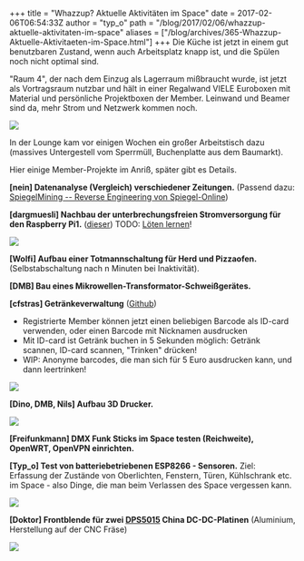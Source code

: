 +++
title = "Whazzup? Aktuelle Aktivitäten im Space"
date = 2017-02-06T06:54:33Z
author = "typ_o"
path = "/blog/2017/02/06/whazzup-aktuelle-aktivitaten-im-space"
aliases = ["/blog/archives/365-Whazzup-Aktuelle-Aktivitaeten-im-Space.html"]
+++
Die Küche ist jetzt in einem gut benutzbaren Zustand, wenn auch
Arbeitsplatz knapp ist, und die Spülen noch nicht optimal sind.

"Raum 4", der nach dem Einzug als Lagerraum mißbraucht wurde, ist jetzt
als Vortragsraum nutzbar und hält in einer Regalwand VIELE Euroboxen mit
Material und persönliche Projektboxen der Member. Leinwand und Beamer
sind da, mehr Strom und Netzwerk kommen noch.

[![](/media/2eb64ff099e00683e22f9ec68bbfcc98db613ae8_1_666x500.serendipityThumb.JPG)](/media/2eb64ff099e00683e22f9ec68bbfcc98db613ae8_1_666x500.JPG)

In der Lounge kam vor einigen Wochen ein großer Arbeitstisch dazu
(massives Untergestell vom Sperrmüll, Buchenplatte aus dem
Baumarkt).

Hier einige Member-Projekte im Anriß, später gibt es Details.

**\[nein\] Datenanalyse (Vergleich) verschiedener Zeitungen.** (Passend dazu:
[SpiegelMining -- Reverse Engineering von
Spiegel-Online](https://media.ccc.de/v/33c3-7912-spiegelmining_reverse_engineering_von_spiegel-online))

**\[dargmuesli\] Nachbau der unterbrechungsfreien Stromversorgung für den Raspberry Pi1.**
([dieser](https://flipdot.org/blog/archives/348-USV-fuer-raspberry-Pi-11.-Juni-2016,-2000.html))
TODO:
[Löten lernen](https://www.b-redemann.de/download/loeten.pdf)!

[![](/media/usv-supply.serendipityThumb.jpg)](/media/usv-supply.jpg)

**\[Wolfi\] Aufbau einer Totmannschaltung für Herd und Pizzaofen.** (Selbstabschaltung nach n
Minuten bei Inaktivität).

**\[DMB\] Bau eines Mikrowellen-Transformator-Schweißgerätes.**

**\[cfstras\] Getränkeverwaltung**
([Github](https://github.com/flipdot/drinks-scanner-display))

- Registrierte Member können jetzt einen beliebigen Barcode als ID-card
  verwenden, oder einen Barcode mit Nicknamen ausdrucken
- Mit ID-card ist Getränk buchen in 5 Sekunden möglich: Getränk scannen,
  ID-card scannen, "Trinken" drücken!
- WIP: Anonyme barcodes, die man sich für 5 Euro ausdrucken kann, und dann
  leertrinken!

![](/media/b1cf15bd5e62d125645f4197a92062aef5368308_1_666x500.serendipityThumb.jpg)

**\[Dino, DMB, Nils\] Aufbau 3D Drucker.**

[![](/media/fc2b1e7856367c6c7a17a61beb50891d73f5fb7d_1_666x500.serendipityThumb.jpg)](/media/fc2b1e7856367c6c7a17a61beb50891d73f5fb7d_1_666x500.jpg)

**\[Freifunkmann\] DMX Funk Sticks im Space testen (Reichweite), OpenWRT, OpenVPN einrichten.**

**\[Typ_o\] Test von batteriebetriebenen ESP8266 - Sensoren.** Ziel: Erfassung der Zustände von
Oberlichten, Fenstern, Türen, Kühlschrank etc. im Space - also Dinge,
die man beim Verlassen des Space vergessen kann.

[![](/media/df964a48adb4002107add3cde170a4724a8d5507.serendipityThumb.jpg)](/media/df964a48adb4002107add3cde170a4724a8d5507.jpg)

**\[Doktor\] Frontblende für zwei [DPS5015](https://www.aliexpress.com/item/d/32776423798.html) China DC-DC-Platinen**
(Aluminium, Herstellung auf der CNC Fräse)

[![](/media/82e3fceff8ae7097cbe97922b748ef5a32f121b5_1_690x359.serendipityThumb.png)](/media/82e3fceff8ae7097cbe97922b748ef5a32f121b5_1_690x359.png)
